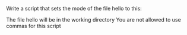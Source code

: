 Write a script that sets the mode of the file hello to this:

The file hello will be in the working directory
You are not allowed to use commas for this script
